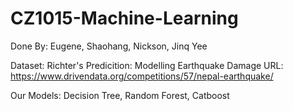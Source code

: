 # CZ1015-Machine-Learning
Done By: Eugene, Shaohang, Nickson, Jinq Yee

Dataset: Richter's Predicition: Modelling Earthquake Damage 
URL: https://www.drivendata.org/competitions/57/nepal-earthquake/

Our Models: Decision Tree, Random Forest, Catboost
